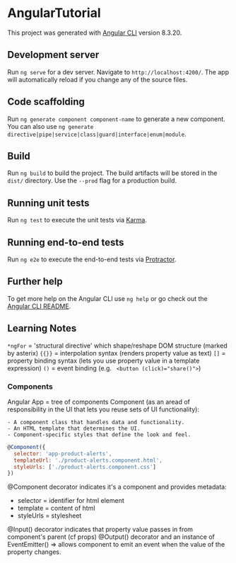 # AngularTutorial

This project was generated with [Angular CLI](https://github.com/angular/angular-cli) version 8.3.20.

## Development server

Run `ng serve` for a dev server. Navigate to `http://localhost:4200/`. The app will automatically reload if you change any of the source files.

## Code scaffolding

Run `ng generate component component-name` to generate a new component. You can also use `ng generate directive|pipe|service|class|guard|interface|enum|module`.

## Build

Run `ng build` to build the project. The build artifacts will be stored in the `dist/` directory. Use the `--prod` flag for a production build.

## Running unit tests

Run `ng test` to execute the unit tests via [Karma](https://karma-runner.github.io).

## Running end-to-end tests

Run `ng e2e` to execute the end-to-end tests via [Protractor](http://www.protractortest.org/).

## Further help

To get more help on the Angular CLI use `ng help` or go check out the [Angular CLI README](https://github.com/angular/angular-cli/blob/master/README.md).

## Learning Notes
`*ngFor` = 'structural directive' which shape/reshape DOM structure (marked by asterix)
`{{}}` = interpolation syntax (renders property value as text)
`[]` = property binding syntax (lets you use property value in a template expression)
`()` = event binding (e.g. ` <button (click)="share()">`)

### Components
Angular App = tree of components
Component (as an aread of responsibility in the UI that lets you reuse sets of UI functionality):

    - A component class that handles data and functionality.
    - An HTML template that determines the UI. 
    - Component-specific styles that define the look and feel.

```javascript
@Component({
  selector: 'app-product-alerts',
  templateUrl: './product-alerts.component.html',
  styleUrls: ['./product-alerts.component.css']
})
```
@Component decorator indicates it's a component and provides metadata:
- selector = identifier for html element
- template = content of html
- styleUrls = stylesheet

@Input() decorator indicates that property value passes in from component's parent (cf props)
@Output() decorator and an instance of EventEmitter() => allows component to emit an event when the value of the property changes.
